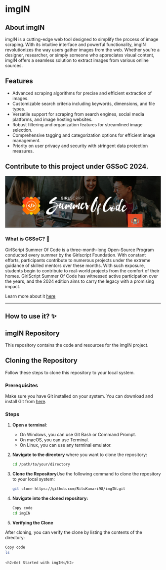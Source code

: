 # imgIN


<h2>About imgIN</h2>
      <p>imgIN is a cutting-edge web tool designed to simplify the process of image scraping. With its intuitive interface and powerful functionality, imgIN revolutionizes the way users gather images from the web. Whether you're a designer, researcher, or simply someone who appreciates visual content, imgIN offers a seamless solution to extract images from various online sources.</p>
    </section>
    <section>
      <h2>Features</h2>
      <ul>
        <li>Advanced scraping algorithms for precise and efficient extraction of images.</li>
        <li>Customizable search criteria including keywords, dimensions, and file types.</li>
        <li>Versatile support for scraping from search engines, social media platforms, and image hosting websites.</li>
        <li>Robust filtering and organization features for streamlined image selection.</li>
        <li>Comprehensive tagging and categorization options for efficient image management.</li>
        <li>Priority on user privacy and security with stringent data protection measures.</li>
      </ul>
    </section>
    <section>

## Contribute to this project under GSSoC 2024.
![image](images/GSSOC%20IMAGE.png)


### What is GSSoC? 🤔 

GirlScript Summer Of Code is a three-month-long Open-Source Program conducted every summer by the Girlscript Foundation. With constant efforts, participants contribute to numerous projects under the extreme guidance of skilled mentors over these months. With such exposure, students begin to contribute to real-world projects from the comfort of their homes. GirlScript Summer Of Code has witnessed active participation over the years, and the 2024 edition aims to carry the legacy with a promising impact.

  Learn more about it [here](https://gssoc.girlscript.tech/)
  
----

## How to use it? ✨

# imgIN Repository

This repository contains the code and resources for the imgIN project.

## Cloning the Repository

Follow these steps to clone this repository to your local system.

### Prerequisites

Make sure you have Git installed on your system. You can download and install Git from [here](https://git-scm.com/downloads).

### Steps

1. **Open a terminal**:
   - On Windows, you can use Git Bash or Command Prompt.
   - On macOS, you can use Terminal.
   - On Linux, you can use any terminal emulator.

2. **Navigate to the directory** where you want to clone the repository:
   ```bash
   cd /path/to/your/directory

3. **Clone the Repository**Use the following command to clone the repository to your local system:

   ```bash
   git clone https://github.com/RituKumari98/imgIN.git

4. **Navigate into the cloned repository:**

   ```bash
   Copy code
   cd imgIN

5. **Verifying the Clone**

After cloning, you can verify the clone by listing the contents of the directory:

   ```bash
   Copy code
   ls
  
<h2>Get Started with imgIN</h2>
